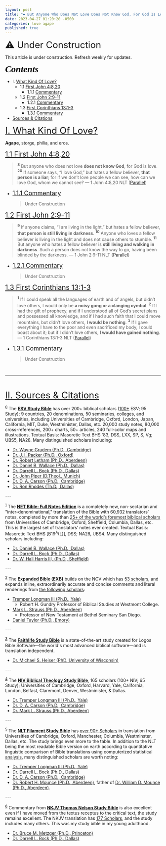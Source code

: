 ```yaml
---
layout: post
title: "❤️ But Anyone Who Does Not Love Does Not Know God, For God Is Love"
date: 2023-04-27 01:20:20 -0500
categories: love agape
published: true
---
```


<span style="font-size:2.1em">⚠️ Under Construction</span>

This article is under construction. Refresh weekly for updates.

<a name="contents" style="font-family:'Times New Roman',Times,serif;font-style:italic;font-weight:bold;font-size:2.1em;color:black;">Contents</a>

- I. <a href="#love">What Kind Of Love?</a>
    - 1.1 <a href="#1John4:8,20">First John 4:8,20</a>
        - 1.1.1 <a href="#1.1.1Commentary">Commentary</a>
    - 1.2 <a href="#1John2:9-11">First John 2:9-11</a>
        - 1.2.1 <a href="#1.2.1Commentary">Commentary</a>
    - 1.3 <a href="#1Corinthians13:1-3">First Corinthians 13:1-3</a>
        - 1.3.1 <a href="#1.3.1Commentary">Commentary</a>
- <a href="#cite">Sources & Citations</a>

<a name="love" href="#contents" style="font-size:2.1em;">I. What Kind Of Love?</a>

**Agape**, storge, philia, and eros.

<a name="1John4:8,20" href="#contents" style="font-size:1.6em;">1.1 First John 4:8,20</a>

> <sup style="font-weight:bold;">8</sup> But anyone who does not love **does not know God**, for God is love. <sup style="font-weight:bold;">20</sup> If someone says, “I love God,” but hates a fellow believer, **that person is a liar**; for if we don’t love people we can see, how can we love God, whom we cannot see? &mdash; 1 John 4:8,20 NLT ([Parallel](https://www.biblegateway.com/passage/?search=1+John4%3A8%2C20&version=ESV;NET;EXB;NLT))

- <a name="1.1.1Commentary" href="#contents" style="font-size:1.4em;">1.1.1 Commentary</a>

    > Under Construction

<a name="1John2:9-11" href="#contents" style="font-size:1.6em;">1.2 First John 2:9-11</a>

> <sup style="font-weight:bold;">9</sup> If anyone claims, “I am living in the light,” but hates a fellow believer, **that person is still living in darkness**. <sup style="font-weight:bold;">10</sup> Anyone who loves a fellow believer is living in the light and does not cause others to stumble. <sup style="font-weight:bold;">11</sup> But anyone who hates a fellow believer is **still living and walking in darkness**. Such a person does not know the way to go, having been blinded by the darkness. &mdash; 1 John 2:9-11 NLT ([Parallel](https://www.biblegateway.com/passage/?search=1Jn+2%3A9-11&version=ESV;NET;EXB;NLT))

- <a name="1.2.1Commentary" href="#contents" style="font-size:1.4em;">1.2.1 Commentary</a>

    > Under Construction

<a name="1Corinthians13:1-3" href="#contents" style="font-size:1.6em;">1.3 First Corinthians 13:1-3</a>

> <sup style="font-weight:bold;">1</sup> If I could speak all the languages of earth and of angels, but didn’t love others, I would only be **a noisy gong or a clanging cymbal**. <sup style="font-weight:bold;">2</sup> If I had the gift of prophecy, and if I understood all of God’s secret plans and possessed all knowledge, and if I had such faith that I could move mountains, but didn’t love others, **I would be nothing**. <sup style="font-weight:bold;">3</sup> If I gave everything I have to the poor and even sacrificed my body, I could boast about it; but if I didn’t love others, **I would have gained nothing**. &mdash; 1 Corinthians 13:1-3 NLT ([Parallel](https://www.biblegateway.com/passage/?search=I+Corinthians+13%3A1-3&version=ESV;NET;EXB;NLT))

- <a name="1.3.1Commentary" href="#contents" style="font-size:1.4em;">1.3.1 Commentary</a>

    > Under Construction

<br>

---

<br>

<a name="cite" href="#contents" style="font-size:2.1em;">II. Sources & Citations</a>

<sup><a name="esvsb_cite" href="#contents">0</a></sup> The [**ESV Study Bible**](https://amzn.to/3WsN0Uw) has over 200+ biblical scholars ([100+](https://www.esv.org/translation/) ESV; 95 Study); 9 countries, 20 denominations, 50 seminaries, colleges, and universities, including Universities of Cambridge, Oxford, London, Japan, California, MIT, Duke, Westminister, Dallas, etc. 20,000 study notes, 80,000 cross-references, 200+ charts, 50+ articles, 240 full-color maps and illustrations. Textual Basis: Masoretic Text BHS '83, DSS, LXX, SP, S, Vg; UBS5, NA28. Many distinguished scholars including:

<!--  -->

- [Dr. Wayne Grudem (Ph.D., Cambridge)](https://youtu.be/s9e3Y2SMXag)
- [Dr. J. I. Packer (Ph.D., Oxford)](https://youtu.be/jOFsFgUUdZo)
- [Dr. Robert Letham (Ph.D., Aberdeen)](https://www.greystoneinstitute.org/robert-letham)
- [Dr. Daniel B. Wallace (Ph.D., Dallas)](https://youtu.be/NikVdhp0YFs)
- [Dr. Darrell L. Bock (Ph.D., Dallas)]()
- [Dr. John Piper (D.Theol., Munich)]()
- [Dr. D. A. Carson (Ph.D., Cambridge)](https://www.crossway.org/authors/d-a-carson/)
- [Dr. Ron Rhodes (Th.D., Dallas)]()

<span style="color:#A8A8A8;">---</span>

<sup><a name="net_cite" href="#contents">1</a></sup> The [**NET Bible: Full Notes Edition**](https://amzn.to/3WLAgbr) is a completely new, non-sectarian and "inter-denominational," translation of the Bible with 60,932 translators’ notes, completed by more than <a href="https://netbible.com/preface/">25+ of the world’s foremost biblical scholars</a> from Universities of Cambridge, Oxford, Sheffield, Columbia, Dallas, etc. This is the largest set of translators’ notes ever created. Textual Basis: Masoretic Text BHS [B19<sup>A</sup>(L)], DSS; NA28, UBS4. Many distinguished scholars including:

<!--  -->

- [Dr. Daniel B. Wallace (Ph.D., Dallas)](https://youtu.be/NikVdhp0YFs)
- [Dr. Darrell L. Bock (Ph.D., Dallas)]()
- [Dr. W. Hall Harris III, (Ph.D., Sheffield)]()

<span style="color:#A8A8A8;">---</span>

<sup><a name="exb_cite" href="#contents">2</a></sup> The [**Expanded Bible (EXB)**](https://amzn.to/3vlMXy5) builds on the NCV which has [53 scholars](https://www.gotquestions.org/New-Century-Version-NCV.html), and expands inline, extraordinarily accurate and concise comments and literal renderings from [the following scholars](https://www.biblegateway.com/versions/Expanded-Bible-EXB/):

<!--  -->

- [Tremper Longman III (Ph.D., Yale)]()
    - Robert H. Gundry Professor of Biblical Studies at Westmont College.
- [Mark L. Strauss (Ph.D., Aberdeen)]()
    - Professor of New Testament at Bethel Seminary San Diego.
- [Daniel Taylor (Ph.D., Emory)]()

<span style="color:#A8A8A8;">---</span>


<sup><a name="logos_cite" href="#contents">3</a></sup> The [**Faithlife Study Bible**](https://www.logos.com/product/36338/faithlife-study-bible?ssi=0) is a state-of-the-art study created for Logos Bible Software&mdash;the world's most advanced biblical software&mdash;and is translation independent.

<!--  -->

- [Dr. Michael S. Heiser (PhD, University of Wisconsin)](https://www.youtube.com/@DRMSH)

<span style="color:#A8A8A8;">---</span>

<sup><a name="btsb_cite" href="#contents">4</a></sup> The [**NIV Biblical Theology Study Bible**](https://amzn.to/417o3A0), 165 scholars (100+ NIV; 65 Study); Universities of Cambridge, Oxford, Harvard, Yale, California, London, Belfast, Claremont, Denver, Westminister, & Dallas. 
    
<!--  -->

- [Dr. Tremper Longman III (Ph.D., Yale)]()
- [Dr. D. A. Carson (Ph.D., Cambridge)](https://www.crossway.org/authors/d-a-carson/)
- [Dr. Mark L. Strauss (Ph.D., Aberdeen)]()

<span style="color:#A8A8A8;">---</span>

<sup><a name="filament_cite" href="#contents">5</a></sup> The [**NLT Filament Study Bible**](https://amzn.to/3CcB5Cu) has [over 90+ Scholars](https://www.tyndale.com/nlt/meet-the-scholars) in translation from Universities of Cambridge, Oxford, Manchester, Columbia, Westminster, Dallas, etc. The study brings even more to the table. In addition to the NLT being the most readable Bible version on earth according to quantitative linguistic comparison of Bible translations using computerized statistical [analysis](/assets/docs/AnalysisGBI.pdf), many distinguished scholars are worth noting:

<!--  -->

- [Dr. Tremper Longman III (Ph.D., Yale)]()
- [Dr. Darrell L. Bock (Ph.D., Dallas)]()
- [Dr. D. A. Carson (Ph.D., Cambridge)](https://www.crossway.org/authors/d-a-carson/)
- [Dr. Robert H. Mounce (Ph.D., Aberdeen)](https://www.billmounce.com/), father of [Dr. William D. Mounce (Ph.D., Aberdeen)](https://www.billmounce.com/).

<span style="color:#A8A8A8;">---</span>

<sup><a name="tnsb_cite" href="#contents">6</a></sup> Commentary from [**NKJV Thomas Nelson Study Bible**](https://amzn.to/3Lqjw6W) is also excellent even if I have moved from the textus receptus to the critical text, the study remains excellent. The NKJV translation has [177 Scholars](https://www.zeolla.org/christian/versions/misc/translators.htm), and the study includes many others. This was my study bible in my young adulthood.

<!--  -->

- [Dr. Bruce M. Metzger (Ph.D., Princeton)]()
- [Dr. Darrell L. Bock (Ph.D., Dallas)]()

<!-- <span style="color:#A8A8A8;">---</span> -->

<!-- <sup><a name="mac_cite" href="#contents">8</a></sup> I sometimes include the [**MacArthur Study Bible**](https://amzn.to/3UFP1g2) by John MacArthur. Only because he was one of my mentors teachers. While I think he is wrong on a few points, and too controversial maybe, his doctrine is still sound. -->

<script>
    var refTagger = {
        settings: {
            bibleVersion: 'ESV'
        }
    }; 

    (function(d, t) {
        var n=d.querySelector('[nonce]');
        refTagger.settings.nonce = n && (n.nonce||n.getAttribute('nonce'));
        var g = d.createElement(t), s = d.getElementsByTagName(t)[0];
        g.src = 'https://api.reftagger.com/v2/RefTagger.js';
        g.nonce = refTagger.settings.nonce;
        s.parentNode.insertBefore(g, s);
    }(document, 'script'));
</script>